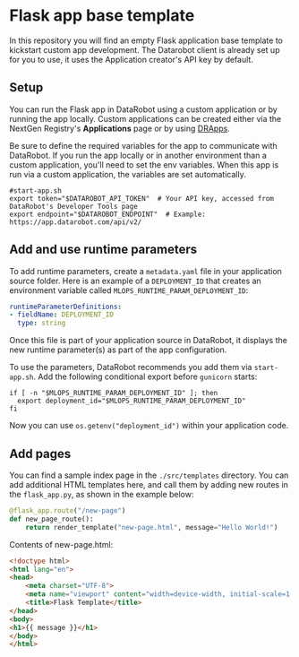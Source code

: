 # Flask app base template

In this repository you will find an empty Flask application base template to kickstart custom app development. The Datarobot client is already set up for you to use, it uses the Application creator's API key by default.

## Setup

You can run the Flask app in DataRobot using a custom application or by running the app locally. Custom applications can be created either via the NextGen Registry's **Applications** page or by using [DRApps](https://github.com/datarobot/dr-apps/blob/main/README.md).

Be sure to define the required variables for the app to communicate with DataRobot. If you run the app locally or in another environment than a custom application, you'll need to set the env variables. When this app is run via a custom application, the variables are set automatically.

```shell
#start-app.sh
export token="$DATAROBOT_API_TOKEN"  # Your API key, accessed from DataRobot's Developer Tools page
export endpoint="$DATAROBOT_ENDPOINT"  # Example: https://app.datarobot.com/api/v2/
```

## Add and use runtime parameters

To add runtime parameters, create a `metadata.yaml` file in your application source folder. Here is an example of a `DEPLOYMENT_ID` that creates an environment variable called `MLOPS_RUNTIME_PARAM_DEPLOYMENT_ID`:

```yaml
runtimeParameterDefinitions:
- fieldName: DEPLOYMENT_ID
  type: string
```

Once this file is part of your application source in DataRobot, it displays the new runtime parameter(s) as part of the
app configuration.

To use the parameters, DataRobot recommends you add them via `start-app.sh`. Add the following conditional export before `gunicorn` starts:

```shell
if [ -n "$MLOPS_RUNTIME_PARAM_DEPLOYMENT_ID" ]; then
  export deployment_id="$MLOPS_RUNTIME_PARAM_DEPLOYMENT_ID"
fi
```

Now you can use `os.getenv("deployment_id")` within your application code.

## Add pages

You can find a sample index page in the `./src/templates` directory. You can add additional HTML templates here, and call them by adding new routes in the `flask_app.py`, as shown in the example below:

```python
@flask_app.route("/new-page")
def new_page_route():
    return render_template("new-page.html", message="Hello World!")
```

Contents of new-page.html:

```html
<!doctype html>
<html lang="en">
<head>
    <meta charset="UTF-8">
    <meta name="viewport" content="width=device-width, initial-scale=1.0">
    <title>Flask Template</title>
</head>
<body>
<h1>{{ message }}</h1>
</body>
</html>
```
